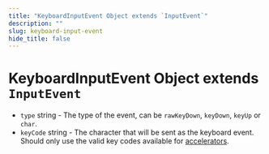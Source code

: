 ```yaml
---
title: "KeyboardInputEvent Object extends `InputEvent`"
description: ""
slug: keyboard-input-event
hide_title: false
---
```


# KeyboardInputEvent Object extends `InputEvent`

* `type` string - The type of the event, can be `rawKeyDown`, `keyDown`, `keyUp` or `char`.
* `keyCode` string - The character that will be sent
  as the keyboard event. Should only use the valid key codes available for
  [accelerators](../../tutorial/keyboard-shortcuts.md#available-key-codes).
